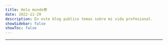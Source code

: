 ```yaml
---
title: Hola mundo😎
date: 2022-11-29
description: En este blog publico temas sobre mi vida profesional.
showSidebar: false
showToc: false
---
```


---